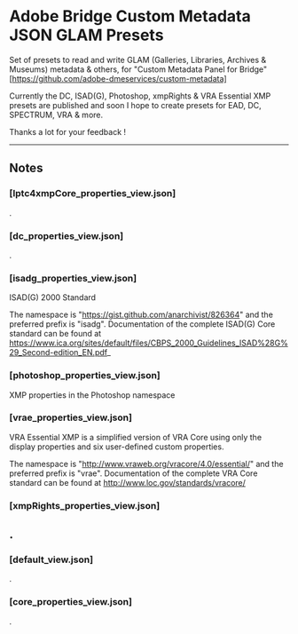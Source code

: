 # Adobe Bridge Custom Metadata JSON GLAM Presets


Set of presets to read and write GLAM (Galleries, Libraries, Archives & Museums) metadata & others, for "Custom Metadata Panel for Bridge" [https://github.com/adobe-dmeservices/custom-metadata]


Currently the DC, ISAD(G), Photoshop, xmpRights & VRA Essential XMP presets are published and soon I hope to create presets for EAD, DC, SPECTRUM, VRA & more.

Thanks a lot for your feedback !

---

## Notes

### **[Iptc4xmpCore_properties_view.json]**
.

### **[dc_properties_view.json]**
.

### **[isadg_properties_view.json]**
ISAD(G) 2000 Standard

The namespace is "https://gist.github.com/anarchivist/826364" and the preferred prefix is "isadg".
Documentation of the complete ISAD(G) Core standard can be found at https://www.ica.org/sites/default/files/CBPS_2000_Guidelines_ISAD%28G%29_Second-edition_EN.pdf_

### **[photoshop_properties_view.json]**
XMP properties in the Photoshop namespace

### **[vrae_properties_view.json]**
VRA Essential XMP is a simplified version of VRA Core using only the display properties and six user-defined custom properties. 

The namespace is "http://www.vraweb.org/vracore/4.0/essential/" and the preferred prefix is "vrae".
Documentation of the complete VRA Core standard can be found at http://www.loc.gov/standards/vracore/

### **[xmpRights_properties_view.json]**
.
---
### **[default_view.json]**
.
### **[core_properties_view.json]**
.